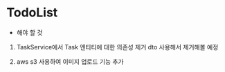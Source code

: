 # TodoList

- 해야 할 것

1. TaskService에서 Task 엔티티에 대한 의존성 제거
  dto 사용해서 제거해볼 예정
  
2. aws s3 사용하여 이미지 업로드 기능 추가
